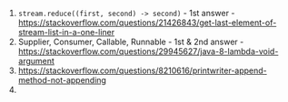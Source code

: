1. `stream.reduce((first, second) -> second)` - 1st answer - https://stackoverflow.com/questions/21426843/get-last-element-of-stream-list-in-a-one-liner
2. Supplier, Consumer, Callable, Runnable - 1st & 2nd answer - https://stackoverflow.com/questions/29945627/java-8-lambda-void-argument
3. https://stackoverflow.com/questions/8210616/printwriter-append-method-not-appending
4. 